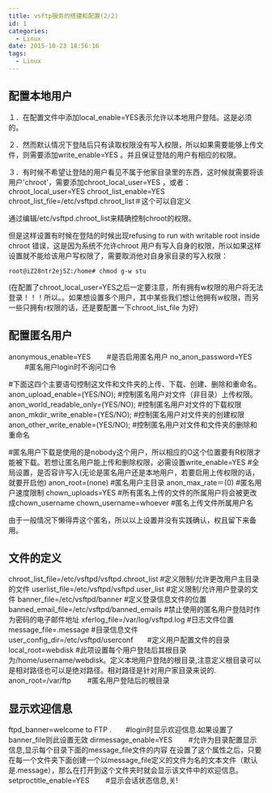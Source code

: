 ```yaml
---
title: vsftp服务的搭建和配置(2/2)
id: 1
categories:
  - Linux
date: 2015-10-23 18:56:16
tags:
  - Linux
---
```


## 配置本地用户

１．在配置文件中添加local_enable=YES表示允许以本地用户登陆。这是必须的。

２．然而默认情况下登陆后只有读取权限没有写入权限，所以如果需要能够上传文件，则需要添加write_enable=YES 。并且保证登陆的用户有相应的权限。

３．有时候不希望让登陆的用户看见不属于他家目录里的东西，这时候就需要将该用户'chroot'，需要添加chroot_local_user=YES ，或者：
chroot_local_user=YES
chroot_list_enable=YES
chroot_list_file=/etc/vsftpd.chroot_list＃这个可以自定义

通过编辑/etc/vsftpd.chroot_list来精确控制chroot的权限。

但是这样设置有时候在登陆的时候出现refusing to run with writable root inside chroot 错误，这是因为系统不允许chroot 用户有写入自身的权限，所以如果这样设置就不能给该用户写权限了，需要取消他对自身家目录的写入权限：
```
root@iZ28ntr2ej5Z:/home# chmod g-w stu
```
(在配置了chroot_local_user=YES之后一定要注意，所有拥有w权限的用户将无法登录！！！所以。。如果想设置多个用户，其中某些我们想让他拥有w权限，而另一些只拥有r权限的话，还是要配置一下chroot_list_file 为好)

## 配置匿名用户


anonymous_enable=YES　　          #是否启用匿名用户
no_anon_password=YES 　　         #匿名用户login时不询问口令

#下面这四个主要语句控制这文件和文件夹的上传、下载、创建、删除和重命名。
anon_upload_enable=(YES/NO);        #控制匿名用户对文件（非目录）上传权限。
anon_world_readable_only=(YES/NO); #控制匿名用户对文件的下载权限
anon_mkdir_write_enable=(YES/NO); #控制匿名用户对文件夹的创建权限
anon_other_write_enable=(YES/NO); #控制匿名用户对文件和文件夹的删除和重命名

#匿名用户下载是使用的是nobody这个用户，所以相应的O这个位置要有R权限才能被下载。若想让匿名用户能上传和删除权限，必需设置write_enable=YES #全局设置，是否容许写入(无论是匿名用户还是本地用户，若要启用上传权限的话，就要开启他)
anon_root=(none) #匿名用户主目录
anon_max_rate＝(0) #匿名用户速度限制
chown_uploads=YES #所有匿名上传的文件的所属用户将会被更改成chown_username
chown_username=whoever #匿名上传文件所属用户名

由于一般情况下懒得弄这个匿名，所以以上设置并没有实践确认，权且留下来备用。

## 文件的定义

chroot_list_file=/etc/vsftpd/vsftpd.chroot_list #定义限制/允许更改用户主目录的文件
userlist_file=/etc/vsftpd/vsftpd.user_list #定义限制/允许用户登录的文件
banner_file=/etc/vsftpd/banner #定义登录信息文件的位置
banned_email_file=/etc/vsftpd/banned_emails #禁止使用的匿名用户登陆时作为密码的电子邮件地址
xferlog_file=/var/log/vsftpd.log #日志文件位置
message_file=.message #目录信息文件
user_config_dir=/etc/vsftpd/userconf　　#定义用户配置文件的目录
local_root=webdisk #此项设置每个用户登陆后其根目录为/home/username/webdisk。定义本地用户登陆的根目录,注意定义根目录可以是相对路径也可以是绝对路径。相对路径是针对用户家目录来说的.
anon_root=/var/ftp　　 #匿名用户登陆后的根目录

## 显示欢迎信息

ftpd_banner=welcome to FTP .　　#login时显示欢迎信息.如果设置了banner_file则此设置无效
dirmessage_enable=YES　　 #允许为目录配置显示信息,显示每个目录下面的message_file文件的内容
在设置了这个属性之后，只要在每一个文件夹下面创建一个以message_file定义的文件为名的文本文件（默认是.message），那么在打开到这个文件夹时就会显示该文件中的欢迎信息。
setproctitle_enable=YES　　 #显示会话状态信息,关!
